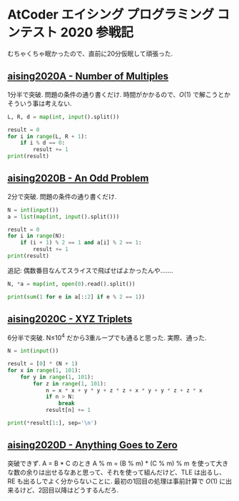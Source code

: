 # AtCoder エイシング プログラミング コンテスト 2020 参戦記

むちゃくちゃ眠かったので、直前に20分仮眠して頑張った.

## [aising2020A - Number of Multiples](https://atcoder.jp/contests/aising2020/tasks/aising2020_a)

1分半で突破. 問題の条件の通り書くだけ. 時間がかかるので、*O*(1) で解こうとかそういう事は考えない.

```python
L, R, d = map(int, input().split())

result = 0
for i in range(L, R + 1):
    if i % d == 0:
        result += 1
print(result)
```

## [aising2020B - An Odd Problem](https://atcoder.jp/contests/aising2020/tasks/aising2020_b)

2分で突破. 問題の条件の通り書くだけ.

```python
N = int(input())
a = list(map(int, input().split()))

result = 0
for i in range(N):
    if (i + 1) % 2 == 1 and a[i] % 2 == 1:
        result += 1
print(result)
```

追記: 偶数番目なんてスライスで飛ばせばよかったんや…….

```python
N, *a = map(int, open(0).read().split())

print(sum(1 for e in a[::2] if e % 2 == 1))
```

## [aising2020C - XYZ Triplets](https://atcoder.jp/contests/aising2020/tasks/aising2020_c)

6分半で突破. N≤10<sup>4</sup> だから3重ループでも通ると思った. 実際、通った.

```python
N = int(input())

result = [0] * (N + 1)
for x in range(1, 101):
    for y in range(1, 101):
        for z in range(1, 101):
            n = x * x + y * y + z * z + x * y + y * z + z * x
            if n > N:
                break
            result[n] += 1

print(*result[1:], sep='\n')
```

## [aising2020D - Anything Goes to Zero](https://atcoder.jp/contests/aising2020/tasks/aising2020_d)

突破できず. A = B * C のとき A % m = (B % m) * (C % m) % m を使って大きな数の余りは出せるなあと思って、それを使って組んだけど、TLE は出るし、RE も出るしでよく分からないことに. 最初の1回目の処理は事前計算で *O*(1) に出来るけど、2回目以降はどうするんだろ.
